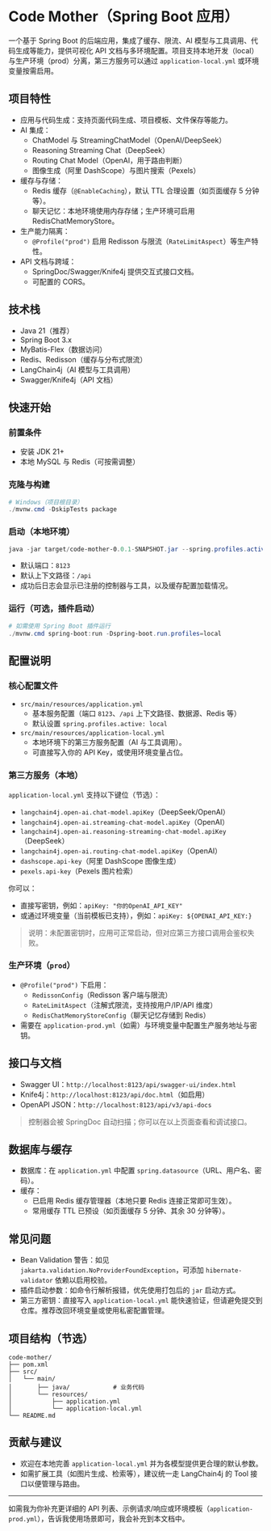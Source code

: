 # Code Mother（Spring Boot 应用）

一个基于 Spring Boot 的后端应用，集成了缓存、限流、AI 模型与工具调用、代码生成等能力，提供可视化 API 文档与多环境配置。项目支持本地开发（local）与生产环境（prod）分离，第三方服务可以通过 `application-local.yml` 或环境变量按需启用。

## 项目特性
- 应用与代码生成：支持页面代码生成、项目模板、文件保存等能力。
- AI 集成：
  - ChatModel 与 StreamingChatModel（OpenAI/DeepSeek）
  - Reasoning Streaming Chat（DeepSeek）
  - Routing Chat Model（OpenAI，用于路由判断）
  - 图像生成（阿里 DashScope）与图片搜索（Pexels）
- 缓存与存储：
  - Redis 缓存（`@EnableCaching`），默认 TTL 合理设置（如页面缓存 5 分钟等）。
  - 聊天记忆：本地环境使用内存存储；生产环境可启用 RedisChatMemoryStore。
- 生产能力隔离：
  - `@Profile("prod")` 启用 Redisson 与限流（`RateLimitAspect`）等生产特性。
- API 文档与跨域：
  - SpringDoc/Swagger/Knife4j 提供交互式接口文档。
  - 可配置的 CORS。

## 技术栈
- Java 21（推荐）
- Spring Boot 3.x
- MyBatis-Flex（数据访问）
- Redis、Redisson（缓存与分布式限流）
- LangChain4j（AI 模型与工具调用）
- Swagger/Knife4j（API 文档）

## 快速开始
### 前置条件
- 安装 JDK 21+
- 本地 MySQL 与 Redis（可按需调整）

### 克隆与构建
```powershell
# Windows（项目根目录）
./mvnw.cmd -DskipTests package
```

### 启动（本地环境）
```powershell
java -jar target/code-mother-0.0.1-SNAPSHOT.jar --spring.profiles.active=local --debug
```
- 默认端口：`8123`
- 默认上下文路径：`/api`
- 成功后日志会显示已注册的控制器与工具，以及缓存配置加载情况。

### 运行（可选，插件启动）
```powershell
# 如需使用 Spring Boot 插件运行
./mvnw.cmd spring-boot:run -Dspring-boot.run.profiles=local
```

## 配置说明
### 核心配置文件
- `src/main/resources/application.yml`
  - 基本服务配置（端口 `8123`、`/api` 上下文路径、数据源、Redis 等）
  - 默认设置 `spring.profiles.active: local`
- `src/main/resources/application-local.yml`
  - 本地环境下的第三方服务配置（AI 与工具调用）。
  - 可直接写入你的 API Key，或使用环境变量占位。

### 第三方服务（本地）
`application-local.yml` 支持以下键位（节选）：
- `langchain4j.open-ai.chat-model.apiKey`（DeepSeek/OpenAI）
- `langchain4j.open-ai.streaming-chat-model.apiKey`（OpenAI）
- `langchain4j.open-ai.reasoning-streaming-chat-model.apiKey`（DeepSeek）
- `langchain4j.open-ai.routing-chat-model.apiKey`（OpenAI）
- `dashscope.api-key`（阿里 DashScope 图像生成）
- `pexels.api-key`（Pexels 图片检索）

你可以：
- 直接写密钥，例如：`apiKey: "你的OpenAI_API_KEY"`
- 或通过环境变量（当前模板已支持），例如：`apiKey: ${OPENAI_API_KEY:}`

> 说明：未配置密钥时，应用可正常启动，但对应第三方接口调用会鉴权失败。

### 生产环境（`prod`）
- `@Profile("prod")` 下启用：
  - `RedissonConfig`（Redisson 客户端与限流）
  - `RateLimitAspect`（注解式限流，支持按用户/IP/API 维度）
  - `RedisChatMemoryStoreConfig`（聊天记忆存储到 Redis）
- 需要在 `application-prod.yml`（如需）与环境变量中配置生产服务地址与密钥。

## 接口与文档
- Swagger UI：`http://localhost:8123/api/swagger-ui/index.html`
- Knife4j：`http://localhost:8123/api/doc.html`（如启用）
- OpenAPI JSON：`http://localhost:8123/api/v3/api-docs`

> 控制器会被 SpringDoc 自动扫描；你可以在以上页面查看和调试接口。

## 数据库与缓存
- 数据库：在 `application.yml` 中配置 `spring.datasource`（URL、用户名、密码）。
- 缓存：
  - 已启用 Redis 缓存管理器（本地只要 Redis 连接正常即可生效）。
  - 常用缓存 TTL 已预设（如页面缓存 5 分钟、其余 30 分钟等）。

## 常见问题
- Bean Validation 警告：如见 `jakarta.validation.NoProviderFoundException`，可添加 `hibernate-validator` 依赖以启用校验。
- 插件启动参数：如命令行解析报错，优先使用打包后的 `jar` 启动方式。
- 第三方密钥：直接写入 `application-local.yml` 能快速验证，但请避免提交到仓库。推荐改回环境变量或使用私密配置管理。

## 项目结构（节选）
```
code-mother/
├── pom.xml
├── src/
│   └── main/
│       ├── java/            # 业务代码
│       └── resources/
│           ├── application.yml
│           └── application-local.yml
└── README.md
```

## 贡献与建议
- 欢迎在本地完善 `application-local.yml` 并为各模型提供更合理的默认参数。
- 如需扩展工具（如图片生成、检索等），建议统一走 LangChain4j 的 Tool 接口以便管理与路由。

---
如需我为你补充更详细的 API 列表、示例请求/响应或环境模板（`application-prod.yml`），告诉我使用场景即可，我会补充到本文档中。